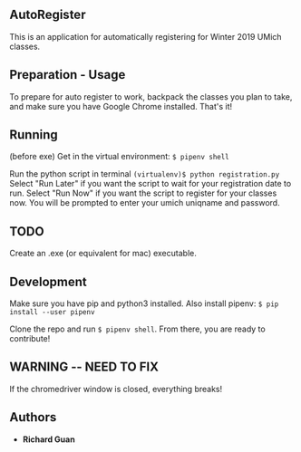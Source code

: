 ## AutoRegister

This is an application for automatically registering for Winter 2019 UMich classes.

## Preparation - Usage

To prepare for auto register to work, backpack the classes you plan to take, and make sure you have Google Chrome installed. That's it!

## Running

(before exe)
Get in the virtual environment:
`$ pipenv shell`

Run the python script in terminal
`(virtualenv)$ python registration.py`
Select "Run Later" if you want the script to wait for your registration date to run. Select "Run Now" if you want the script to register for your classes now. You will be prompted to enter your umich uniqname and password.

## TODO

Create an .exe (or equivalent for mac) executable.

## Development

Make sure you have pip and python3 installed. Also install pipenv:
`$ pip install --user pipenv`

Clone the repo and run
`$ pipenv shell`. 
From there, you are ready to contribute!

## WARNING -- NEED TO FIX
If the chromedriver window is closed, everything breaks!

## Authors
* **Richard Guan**

